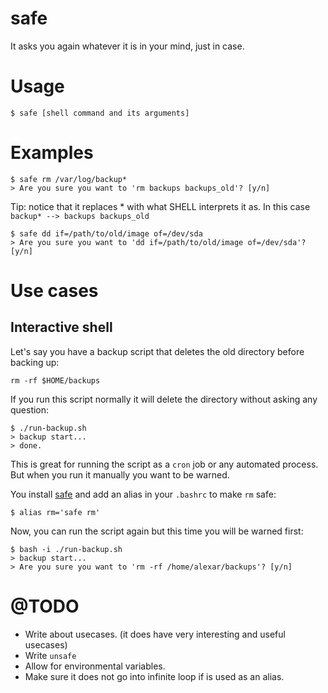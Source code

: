 # safe
It asks you again whatever it is in your mind, just in case. 

# Usage

```
$ safe [shell command and its arguments]
```

# Examples
```
$ safe rm /var/log/backup*
> Are you sure you want to 'rm backups backups_old'? [y/n]
```

Tip: notice that it replaces * with what SHELL interprets it as. In this case `backup* --> backups backups_old`

```
$ safe dd if=/path/to/old/image of=/dev/sda
> Are you sure you want to 'dd if=/path/to/old/image of=/dev/sda'? [y/n]
```

# Use cases

## Interactive shell

Let's say you have a backup script that deletes the old directory before backing up:
```
rm -rf $HOME/backups
```
If you run this script normally it will delete the directory without asking any question:
```
$ ./run-backup.sh
> backup start...
> done.
```
This is great for running the script as a `cron` job or any automated process. But when you run it manually you want to be warned.

You install [safe][1] and add an alias in your `.bashrc` to make `rm` safe:
```
$ alias rm='safe rm'
```
Now, you can run the script again but this time you will be warned first:
```
$ bash -i ./run-backup.sh
> backup start...
> Are you sure you want to 'rm -rf /home/alexar/backups'? [y/n]
```

# @TODO
- Write about usecases. (it does have very interesting and useful usecases)
- Write `unsafe`
- Allow for environmental variables.
- Make sure it does not go into infinite loop if is used as an alias.

[1]: https://github.com/pendashteh/safe


